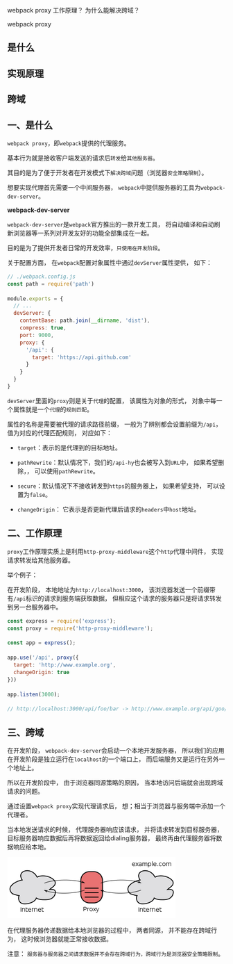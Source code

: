 webpack proxy 工作原理？
为什么能解决跨域？

webpack proxy

## 是什么
## 实现原理
## 跨域

## 一、是什么

`webpack proxy`，即`webpack`提供的代理服务。

基本行为就是接收客户端发送的请求后`转发`给`其他服务器`。

其目的是为了便于开发者在开发模式下`解决跨域`问题（浏览器`安全策略限制`）。

想要实现代理首先需要一个中间服务器，
`webpack`中提供服务器的工具为`webpack-dev-server`。

**webpack-dev-server**

`webpack-dev-server`是`webpack`官方推出的一款开发工具，
将自动编译和自动刷新浏览器等一系列对开发友好的功能全部集成在一起。

目的是为了提供开发者日常的开发效率，`只使用在开发阶段`。

关于配置方面，
在`webpack`配置对象属性中通过`devServer`属性提供，
如下：

```js
// ./webpack.config.js
const path = require('path')

module.exports = {
  // ...
  devServer: {
    contentBase: path.join(__dirname, 'dist'),
    compress: true,
    port: 9000,
    proxy: {
      '/api': {
        target: 'https://api.github.com'
      }
    }
  }
}
```
`devServer`里面的`proxy`则是关于`代理`的配置，
该属性为对象的形式，
对象中每一个属性就是一个`代理`的`规则匹配`。

属性的名称是需要被代理的请求路径前缀，
一般为了辨别都会设置前缀为`/api`，
值为对应的代理匹配规则，
对应如下：

- `target`：表示的是代理到的目标地址。

- `pathRewrite`：默认情况下，我们的`/api-hy`也会被写入到`URL`中，
如果希望删除，，
可以使用`pathRewrite`。

- `secure`：默认情况下不接收转发到`https`的服务器上，
如果希望支持，
可以设置为`false`。

- `changeOrigin`：
它表示是否更新代理后请求的`headers`中`host`地址。

## 二、工作原理

`proxy`工作原理实质上是利用`http-proxy-middleware`这个`http`代理中间件，
实现请求转发给其他服务器。

举个例子：

在开发阶段，
本地地址为`http://localhost:3000`，
该浏览器发送一个前缀带有`/api`标识的请求到服务端获取数据，
但相应这个请求的服务器只是将请求转发到另一台服务器中。

```js
const express = require('express');
const proxy = require('http-proxy-middleware');

const app = express();

app.use('/api', proxy({
  target: 'http://www.example.org',
  changeOrigin: true
}))

app.listen(3000);

// http://localhost:3000/api/foo/bar -> http://www.example.org/api/goo/bar
```

## 三、跨域

在开发阶段，
`webpack-dev-server`会启动一个本地开发服务器，
所以我们的应用在开发阶段是独立运行在`localhost`的一个端口上，
而后端服务又是运行在另外一个地址上。

所以在开发阶段中，
由于浏览器同源策略的原因，
当本地访问后端就会出现跨域请求的问题。

通过设置`webpack proxy`实现代理请求后，
想；相当于浏览器与服务端中添加一个代理者。

当本地发送请求的时候，
代理服务器响应该请求，
并将请求转发到目标服务器，
目标服务器响应数据后再将数据返回给dialing服务器，
最终再由代理服务器将数据响应给本地。

![代理服务器做中间媒介](../images/webpack/webpack%20proxy工作原理和为什么能解决跨域/1.png)

在代理服务器传递数据给本地浏览器的过程中，
两者同源，
并不能存在跨域行为，
这时候浏览器就能正常接收数据。

注意：
`服务器与服务器之间请求数据并不会存在跨域行为，跨域行为是浏览器安全策略限制`。